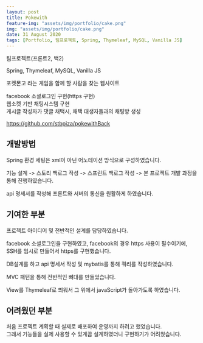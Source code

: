 ```yaml
---
layout: post
title: Pokewith
feature-img: "assets/img/portfolio/cake.png"
img: "assets/img/portfolio/cake.png"
date: 31 August 2020
tags: [Portfolio, 팀프로젝트, Spring, Thymeleaf, MySQL, Vanilla JS]
---
```


팀프로젝트(프론트2, 백2)   

Spring, Thymeleaf, MySQL, Vanilla JS

포켓몬고 라는 게임을 함께 할 사람을 찾는 웹사이트   

facebook 소셜로그인 구현(https 구현)   
웹소켓 기반 채팅시스템 구현   
게시글 작성자가 댓글 채택시, 채택 대생자들과의 채팅방 생성   

<a href="https://github.com/stbpiza/pokewithBack">https://github.com/stbpiza/pokewithBack</a>   

## 개발방법

Spring 환경 세팅은 xml이 아닌 어노테이션 방식으로 구성하였습니다.   
   
기능 설계 -> 스토리 백로그 작성 -> 스프린트 백로그 작성 -> 본 프로젝트 개발 과정을 통해 진행하였습니다.   
   
api 명세서를 작성해 프론트와 서버의 통신을 원활하게 하였습니다.   

## 기여한 부분

프로젝트 아이디어 및 전반적인 설계를 담당하였습니다.   

facebook 소셜로그인을 구현하였고, facebook의 경우 https 사용이 필수이기에,   
SSH를 임시로 만들어서 https를 구현했습니다.   

DB설계를 하고 api 명세서 작성 및 mybatis를 통해 쿼리를 작성하였습니다.   

MVC 패턴을 통해 전반적인 뼈대를 만들었습니다. 

View를 Thymeleaf로 띄워서 그 위에서 javaScript가 돌아가도록 하였습니다.

## 어려웠던 부분

처음 프로젝트 계획할 때 실제로 배포하여 운영까지 하려고 했었습니다.   
그래서 기능들을 실제 사용할 수 있게끔 설계하였더니 구현하기가 어려웠습니다.   
